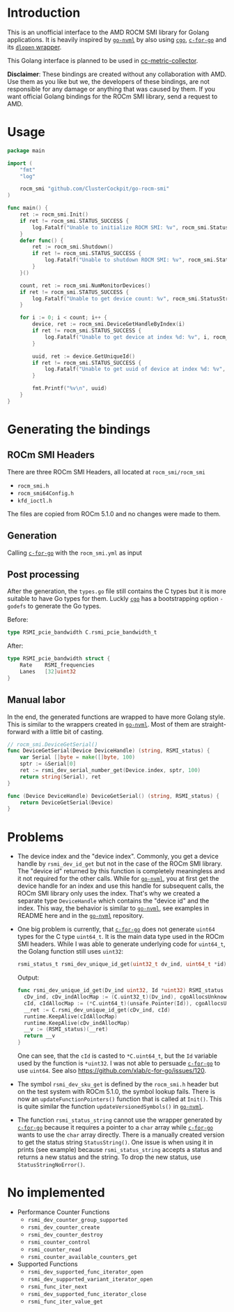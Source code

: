 # Introduction

This is an unofficial interface to the AMD ROCM SMI library for Golang applications. It is heavily
inspired by [`go-nvml`](https://github.com/NVIDIA/go-nvml) by also using [`cgo`](https://golang.org/cmd/cgo/), [`c-for-go`](https://c.for-go.com/) and its [`dlopen` wrapper](https://github.com/NVIDIA/go-nvml/tree/main/pkg/dl).

This Golang interface is planned to be used in [cc-metric-collector](https://github.com/ClusterCockpit/cc-metric-collector).

**Disclaimer**: These bindings are created without any collaboration with AMD. Use them as you like but we, the developers of these bindings, are not responsible for any damage or anything that was caused by them. If you want official Golang bindings for the ROCm SMI library, send a request to AMD.

# Usage

```go
package main

import (
	"fmt"
	"log"

	rocm_smi "github.com/ClusterCockpit/go-rocm-smi"
)

func main() {
	ret := rocm_smi.Init()
	if ret != rocm_smi.STATUS_SUCCESS {
		log.Fatalf("Unable to initialize ROCM SMI: %v", rocm_smi.StatusStringNoError(ret))
	}
	defer func() {
		ret := rocm_smi.Shutdown()
		if ret != rocm_smi.STATUS_SUCCESS {
			log.Fatalf("Unable to shutdown ROCM SMI: %v", rocm_smi.StatusStringNoError(ret))
		}
	}()

	count, ret := rocm_smi.NumMonitorDevices()
	if ret != rocm_smi.STATUS_SUCCESS {
		log.Fatalf("Unable to get device count: %v", rocm_smi.StatusStringNoError(ret))
	}

	for i := 0; i < count; i++ {
		device, ret := rocm_smi.DeviceGetHandleByIndex(i)
		if ret != rocm_smi.STATUS_SUCCESS {
			log.Fatalf("Unable to get device at index %d: %v", i, rocm_smi.StatusStringNoError(ret))
		}

		uuid, ret := device.GetUniqueId()
		if ret != rocm_smi.STATUS_SUCCESS {
			log.Fatalf("Unable to get uuid of device at index %d: %v", i, rocm_smi.StatusStringNoError(ret))
		}

		fmt.Printf("%v\n", uuid)
	}
}
```
# Generating the bindings

## ROCm SMI Headers

There are three ROCm SMI Headers, all located at `rocm_smi/rocm_smi`
- `rocm_smi.h`
- `rocm_smi64Config.h`
- `kfd_ioctl.h`

The files are copied from ROCm 5.1.0 and no changes were made to them.

## Generation

Calling [`c-for-go`](https://c.for-go.com/) with the `rocm_smi.yml` as input

## Post processing

After the generation, the `types.go` file still contains the C types but it is more suitable to have
Go types for them. Luckly [`cgo`](https://golang.org/cmd/cgo/) has a bootstrapping option `-godefs` to
generate the Go types.

Before:
```go
type RSMI_pcie_bandwidth C.rsmi_pcie_bandwidth_t
```
After:
```go
type RSMI_pcie_bandwidth struct {
	Rate	RSMI_frequencies
	Lanes	[32]uint32
}
```

## Manual labor

In the end, the generated functions are wrapped to have more Golang style. This is similar to the
wrappers created in [`go-nvml`](https://github.com/NVIDIA/go-nvml). Most of them are straight-forward
with a little bit of casting.

```go
// rocm_smi.DeviceGetSerial()
func DeviceGetSerial(Device DeviceHandle) (string, RSMI_status) {
	var Serial []byte = make([]byte, 100)
	sptr := &Serial[0]
	ret := rsmi_dev_serial_number_get(Device.index, sptr, 100)
	return string(Serial), ret
}

func (Device DeviceHandle) DeviceGetSerial() (string, RSMI_status) {
	return DeviceGetSerial(Device)
}
```


# Problems

- The device index and the "device index". Commonly, you get a device handle by `rsmi_dev_id_get` but not in the case of the ROCm SMI library. The "device id" returned by this function is completely meaningless and it not required for the other calls. While for [`go-nvml`](https://github.com/NVIDIA/go-nvml), you at first get the device handle for an index and use this handle for subsequent calls, the ROCm SMI library only uses the index. That's why we created a separate type `DeviceHandle` which contains the "device id" and the index. This way, the behavior is similar to [`go-nvml`](https://github.com/NVIDIA/go-nvml), see examples in README here and in the [`go-nvml`](https://github.com/NVIDIA/go-nvml) repository.

- One big problem is currently, that [`c-for-go`](https://c.for-go.com/) does not generate `uint64` types for the C type `uint64_t`. It is the main data type used in the ROCm SMI headers. While I was able to generate underlying code for `uint64_t`, the Golang function still uses `uint32`:
  ```C
  rsmi_status_t rsmi_dev_unique_id_get(uint32_t dv_ind, uint64_t *id);
  ```
  Output:
  ```go
  func rsmi_dev_unique_id_get(Dv_ind uint32, Id *uint32) RSMI_status {
	cDv_ind, cDv_indAllocMap := (C.uint32_t)(Dv_ind), cgoAllocsUnknown
	cId, cIdAllocMap := (*C.uint64_t)(unsafe.Pointer(Id)), cgoAllocsUnknown
	__ret := C.rsmi_dev_unique_id_get(cDv_ind, cId)
	runtime.KeepAlive(cIdAllocMap)
	runtime.KeepAlive(cDv_indAllocMap)
	__v := (RSMI_status)(__ret)
	return __v
  }
  ```
  One can see, that the `cId` is casted to `*C.uint64_t`, but the `Id` variable used by the function is `*uint32`. I was not able to persuade [`c-for-go`](https://c.for-go.com/) to use `uint64`. See also https://github.com/xlab/c-for-go/issues/120.

- The symbol `rsmi_dev_sku_get` is defined by the `rocm_smi.h` header but on the test system with ROCm 5.1.0, the symbol lookup fails. There is now an `updateFunctionPointers()` function that is called at `Init()`. This is quite similar the function `updateVersionedSymbols()` in [`go-nvml`](https://github.com/NVIDIA/go-nvml).

- The function `rsmi_status_string` cannot use the wrapper generated by [`c-for-go`](https://c.for-go.com/) because it requires a pointer to a `char` array while [`c-for-go`](https://c.for-go.com/) wants to use the `char` array directly. There is a manually created version to get the status string `StatusString()`. One issue is when using it in prints (see example) because `rsmi_status_string` accepts a status and returns a new status and the string. To drop the new status, use `StatusStringNoError()`.

# No implemented

- Performance Counter Functions
  - `rsmi_dev_counter_group_supported`
  - `rsmi_dev_counter_create`
  - `rsmi_dev_counter_destroy`
  - `rsmi_counter_control`
  - `rsmi_counter_read`
  - `rsmi_counter_available_counters_get`
- Supported Functions
  - `rsmi_dev_supported_func_iterator_open`
  - `rsmi_dev_supported_variant_iterator_open`
  - `rsmi_func_iter_next`
  - `rsmi_dev_supported_func_iterator_close`
  - `rsmi_func_iter_value_get`

